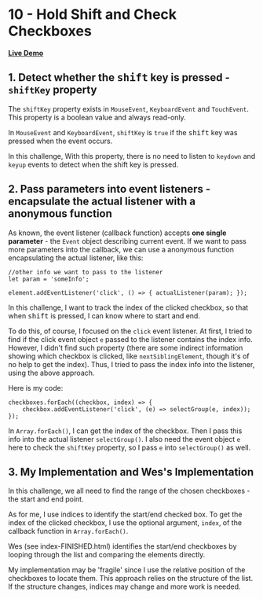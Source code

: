 # 10 - Hold Shift and Check Checkboxes

**[Live Demo](https://maplex612.github.io/JS30/10%20-%20Hold%20Shift%20and%20Check%20Checkboxes/index-MAPLE.html)**  

## 1. Detect whether the <kbd>shift</kbd> key is pressed - `shiftKey` property  

The `shiftKey` property exists in `MouseEvent`, `KeyboardEvent` and `TouchEvent`. This property is a boolean value and always read-only.

In `MouseEvent` and `KeyboardEvent`, `shiftKey` is `true` if the <kbd>shift</kbd> key was pressed when the event occurs.

In this challenge, With this property, there is no need to listen to `keydown` and `keyup` events to detect when the shift key is pressed.
  
## 2. Pass parameters into event listeners - encapsulate the actual listener with a anonymous function  

As known, the event listener (callback function) accepts **one single parameter** - the `Event` object describing current event. If we want to pass more parameters into the callback, we can use a anonymous function encapsulating the actual listener, like this:  
```
//other info we want to pass to the listener
let param = 'someInfo'; 

element.addEventListener('click', () => { actualListener(param); });
```

In this challenge, I want to track the index of the clicked checkbox, so that when <kbd>shift</kbd> is pressed, I can know where to start and end.  

To do this, of course, I focused on the `click` event listener. At first, I tried to find if the click event object `e` passed to the listener contains the index info. However, I didn't find such property (there are some indirect information showing which checkbox is clicked, like `nextSiblingElement`, though it's of no help to get the index). Thus, I tried to pass the index info into the listener, using the above approach.

Here is my code:
```
checkboxes.forEach((checkbox, index) => {
    checkbox.addEventListener('click', (e) => selectGroup(e, index));
});
```  
In `Array.forEach()`, I can get the index of the checkbox. Then I pass this info into the actual listener `selectGroup()`. I also need the event object `e` here to check the `shiftKey` property, so I pass `e` into `selectGroup()` as well. 

## 3. My Implementation and Wes's Implementation  
In this challenge, we all need to find the range of the chosen checkboxes - the start and end point.  

As for me, I use indices to identify the start/end checked box. To get the index of the clicked checkbox, I use the optional argument, `index`, of the callback function in `Array.forEach()`.     

Wes (see index-FINISHED.html) identifies the start/end checkboxes by looping through the list and comparing the elements directly.  

My implementation may be 'fragile' since I use the relative position of the checkboxes to locate them. This approach relies on the structure of the list. If the structure changes, indices may change and more work is needed.
